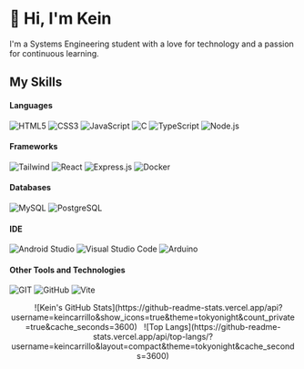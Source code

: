# 👋 Hi, I'm Kein

I'm a Systems Engineering student with a love for technology and a passion for continuous learning.

## My Skills 

<h4> Languages </h4>

  ![HTML5](https://img.shields.io/badge/HTML5-E34F26?style=for-the-badge&logo=html5&logoColor=white)
  ![CSS3](https://img.shields.io/badge/CSS3-1572B6?style=for-the-badge&logo=css3&logoColor=white)
  ![JavaScript](https://img.shields.io/badge/JavaScript-F7DF1E?style=for-the-badge&logo=javascript&logoColor=black)
  ![C](https://img.shields.io/badge/C-00599C?style=for-the-badge&logo=c&logoColor=white)
  ![TypeScript](https://img.shields.io/badge/TypeScript-007ACC?style=for-the-badge&logo=typescript&logoColor=white)
  ![Node.js](https://img.shields.io/badge/Node.js-43853D?style=for-the-badge&logo=node.js&logoColor=white)

<h4> Frameworks </h4>

  ![Tailwind](https://img.shields.io/badge/tailwindcss-06B6D4?style=for-the-badge&logo=tailwindcss&logoColor=white&color=06B6D4)
  ![React](https://img.shields.io/badge/React-20232A?style=for-the-badge&logo=react&logoColor=61DAFB)
  ![Express.js](https://img.shields.io/badge/Express.js-000000?style=for-the-badge&logo=express&logoColor=white)
  ![Docker](https://img.shields.io/badge/Docker-2496ED?style=for-the-badge&logo=docker&logoColor=white)

<h4> Databases </h4>

  ![MySQL](https://img.shields.io/badge/MySQL-4479A1?style=for-the-badge&logo=mysql&logoColor=white)
  ![PostgreSQL](https://img.shields.io/badge/PostgreSQL-4169E1?style=for-the-badge&logo=postgresql&logoColor=white)

<h4> IDE </h4>

  ![Android Studio](https://img.shields.io/badge/Android%20Studio-3DDC84?style=for-the-badge&logo=androidstudio&logoColor=white)
  ![Visual Studio Code](https://img.shields.io/badge/VSCode-0078D4?style=for-the-badge&logo=visualstudiocode&logoColor=white)
  ![Arduino](https://img.shields.io/badge/Arduino-00979D?style=for-the-badge&logo=arduino&logoColor=white)

<h4> Other Tools and Technologies </h4>

  ![GIT](https://img.shields.io/badge/GIT-E44C30?style=for-the-badge&logo=git&logoColor=white)
  ![GitHub](https://img.shields.io/badge/GitHub-181717?style=for-the-badge&logo=github&logoColor=white)
  ![Vite](https://img.shields.io/badge/Vite-646CFF?style=for-the-badge&logo=vite&logoColor=white)

<div align="center">
  
  ![Kein's GitHub Stats](https://github-readme-stats.vercel.app/api?username=keincarrillo&show_icons=true&theme=tokyonight&count_private=true&cache_seconds=3600)
  ![Top Langs](https://github-readme-stats.vercel.app/api/top-langs/?username=keincarrillo&layout=compact&theme=tokyonight&cache_seconds=3600)

</div>


